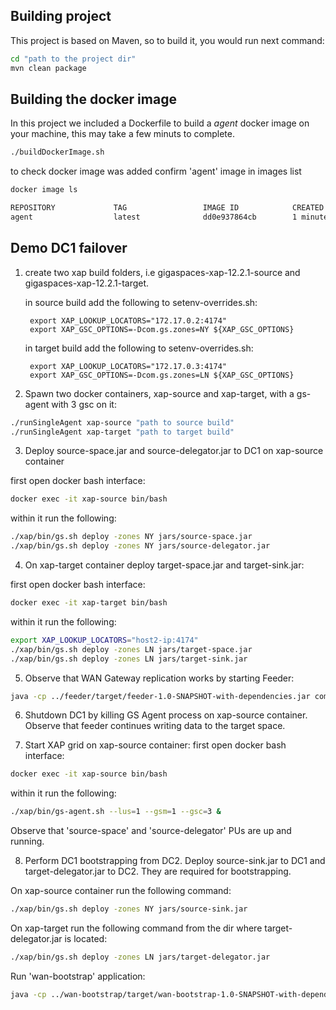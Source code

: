 ## Building project

This project is based on Maven, so to build it, you would run next command:

```bash
cd "path to the project dir"
mvn clean package
```

## Building the docker image
In this project we included a Dockerfile to build a _agent_ docker image on your machine,
this may take a few minuts to complete.

```bash
./buildDockerImage.sh
```
to check docker image was added confirm 'agent' image in images list
```bash
docker image ls

REPOSITORY             TAG                 IMAGE ID            CREATED             SIZE
agent                  latest              dd0e937864cb        1 minutes ago      2.91 GB
```

## Demo DC1 failover

1. create two xap build folders, i.e gigaspaces-xap-12.2.1-source and gigaspaces-xap-12.2.1-target.

    in source build add the following to setenv-overrides.sh:
    
        export XAP_LOOKUP_LOCATORS="172.17.0.2:4174"
        export XAP_GSC_OPTIONS=-Dcom.gs.zones=NY ${XAP_GSC_OPTIONS}
    
    in target build add the following to setenv-overrides.sh:
   
        export XAP_LOOKUP_LOCATORS="172.17.0.3:4174"
        export XAP_GSC_OPTIONS=-Dcom.gs.zones=LN ${XAP_GSC_OPTIONS}

2. Spawn two docker containers, xap-source and xap-target, with a gs-agent with 3 gsc on it:

```bash
./runSingleAgent xap-source "path to source build"
./runSingleAgent xap-target "path to target build"
```

3. Deploy source-space.jar and source-delegator.jar to DC1 on xap-source container

first open docker bash interface:
```bash
docker exec -it xap-source bin/bash
```
within it run the following:

```bash
./xap/bin/gs.sh deploy -zones NY jars/source-space.jar
./xap/bin/gs.sh deploy -zones NY jars/source-delegator.jar
```

4. On xap-target container deploy target-space.jar and target-sink.jar:

first open docker bash interface:
```bash
docker exec -it xap-target bin/bash
```
within it run the following:

```bash
export XAP_LOOKUP_LOCATORS="host2-ip:4174"
./xap/bin/gs.sh deploy -zones LN jars/target-space.jar
./xap/bin/gs.sh deploy -zones LN jars/target-sink.jar
```

5. Observe that WAN Gateway replication works by starting Feeder:

```bash
java -cp ../feeder/target/feeder-1.0-SNAPSHOT-with-dependencies.jar com.gigaspaces.app.Feeder "172.17.0.2:4174,172.17.0.3:4174"
```
6. Shutdown DC1 by killing GS Agent process on xap-source container.
Observe that feeder continues writing data to the target space.

7. Start XAP grid on xap-source container:
first open docker bash interface:
```bash
docker exec -it xap-source bin/bash
```
within it run the following:

```bash
./xap/bin/gs-agent.sh --lus=1 --gsm=1 --gsc=3 &
```
Observe that 'source-space' and 'source-delegator' PUs are up and running.

8. Perform DC1 bootstrapping from DC2.
Deploy source-sink.jar to DC1 and target-delegator.jar to DC2. They are required for bootstrapping.

On  xap-source container run the following command:

```bash
./xap/bin/gs.sh deploy -zones NY jars/source-sink.jar
```

On xap-target run the following command from the dir where target-delegator.jar is located:

```bash
./xap/bin/gs.sh deploy -zones LN jars/target-delegator.jar
```

Run 'wan-bootstrap' application: 

```bash
java -cp ../wan-bootstrap/target/wan-bootstrap-1.0-SNAPSHOT-with-dependencies.jar com.gigaspaces.app.Main "172.17.0.2:4174,172.17.0.3:4174"
```
